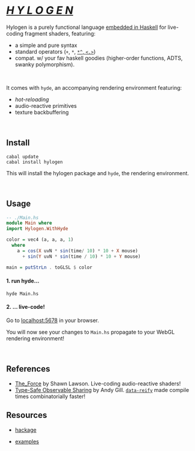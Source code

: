 # [*H Y L O G E N*](https://hylogen.com)

Hylogen is a purely functional language [embedded in Haskell](https://wiki.haskell.org/Embedded_domain_specific_language) for live-coding fragment shaders, featuring:

- a simple and pure syntax
- standard operators (`+`, `*`, [`*^`,  `<.>`](https://hackage.haskell.org/package/vector-space))
- compat. w/ your fav haskell goodies (higher-order functions, ADTS, swanky polymorphism).

<br/>

It comes with `hyde`, an accompanying rendering environment featuring:
- *hot-reloading*
- audio-reactive primitives
- texture backbuffering

<br/>


## Install
```
cabal update
cabal install hylogen
```

This will install the hylogen package and `hyde`, the rendering environment.

<br/>

## Usage

```haskell
-- ./Main.hs
module Main where
import Hylogen.WithHyde

color = vec4 (a, a, a, 1)
  where
    a = cos(X uvN * sin(time/ 10) * 10 + X mouse)
      + sin(Y uvN * sin(time / 10) * 10 + Y mouse)

main = putStrLn . toGLSL $ color
```

#### 1. run hyde...

```
hyde Main.hs
```

#### 2. ... live-code!
Go to [localhost:5678](http://localhost:5678) in your browser.

You will now see your changes to `Main.hs` propagate to your WebGL rendering environment!

<br/>

## References
- [The_Force](https://github.com/shawnlawson/The_Force) by Shawn Lawson. Live-coding audio-reactive shaders!
- [Type-Safe Observable Sharing](https://pdfs.semanticscholar.org/4838/bd0a91b3058b467fa31ad9e0810121b46388.pdf) by Andy Gill. [`data-reify`](https://hackage.haskell.org/package/data-reify) made compile times combinatorially faster!

## Resources
- [hackage](https://hackage.haskell.org/package/hylogen)

- [examples](https://github.com/sleexyz/hylogen-yay)
